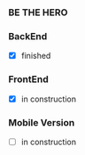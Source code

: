 ### BE THE HERO

### BackEnd

- [x] finished

### FrontEnd

- [x] in construction

### Mobile Version

- [ ] in construction